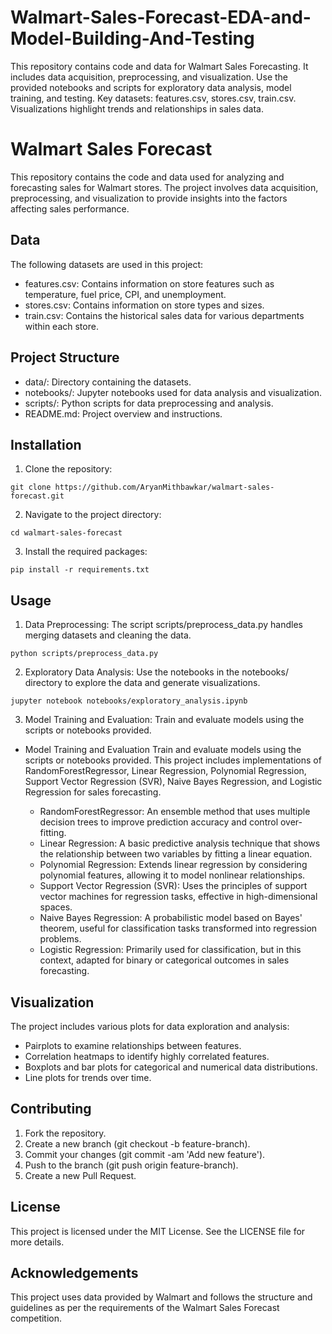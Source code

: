 # Walmart-Sales-Forecast-EDA-and-Model-Building-And-Testing
This repository contains code and data for Walmart Sales Forecasting. It includes data acquisition, preprocessing, and visualization. Use the provided notebooks and scripts for exploratory data analysis, model training, and testing. Key datasets: features.csv, stores.csv, train.csv. Visualizations highlight trends and relationships in sales data.

# Walmart Sales Forecast
This repository contains the code and data used for analyzing and forecasting sales for Walmart stores. The project involves data acquisition, preprocessing, and visualization to provide insights into the factors affecting sales performance.

## Data
The following datasets are used in this project:

+ features.csv: Contains information on store features such as temperature, fuel price, CPI, and unemployment.
+ stores.csv: Contains information on store types and sizes.
+ train.csv: Contains the historical sales data for various departments within each store.

## Project Structure
+ data/: Directory containing the datasets.
+ notebooks/: Jupyter notebooks used for data analysis and visualization.
+ scripts/: Python scripts for data preprocessing and analysis.
+ README.md: Project overview and instructions.

## Installation
1. Clone the repository:
  ```
  git clone https://github.com/AryanMithbawkar/walmart-sales-forecast.git
  ```
2. Navigate to the project directory:
```
cd walmart-sales-forecast
```
3. Install the required packages:
```
pip install -r requirements.txt
```
## Usage
1. Data Preprocessing: The script scripts/preprocess_data.py handles merging datasets and cleaning the data.
```
python scripts/preprocess_data.py
```
2. Exploratory Data Analysis: Use the notebooks in the notebooks/ directory to explore the data and generate visualizations.
```
jupyter notebook notebooks/exploratory_analysis.ipynb
```
3. Model Training and Evaluation: Train and evaluate models using the scripts or notebooks provided.
   
+ Model Training and Evaluation
  Train and evaluate models using the scripts or notebooks provided. This project includes implementations of RandomForestRegressor, Linear Regression, Polynomial Regression, Support Vector Regression (SVR), Naive Bayes Regression, and Logistic Regression for sales forecasting.
  
  - RandomForestRegressor: An ensemble method that uses multiple decision trees to improve prediction accuracy and control over-fitting.
  - Linear Regression: A basic predictive analysis technique that shows the relationship between two variables by fitting a linear equation.
  - Polynomial Regression: Extends linear regression by considering polynomial features, allowing it to model nonlinear relationships.
  - Support Vector Regression (SVR): Uses the principles of support vector machines for regression tasks, effective in high-dimensional spaces.
  - Naive Bayes Regression: A probabilistic model based on Bayes' theorem, useful for classification tasks transformed into regression problems.
  - Logistic Regression: Primarily used for classification, but in this context, adapted for binary or categorical outcomes in sales forecasting.
  
 
## Visualization
The project includes various plots for data exploration and analysis:

+ Pairplots to examine relationships between features.
+ Correlation heatmaps to identify highly correlated features.
+ Boxplots and bar plots for categorical and numerical data distributions.
+ Line plots for trends over time.

## Contributing
1. Fork the repository.
2. Create a new branch (git checkout -b feature-branch).
3. Commit your changes (git commit -am 'Add new feature').
4. Push to the branch (git push origin feature-branch).
5. Create a new Pull Request.

## License
This project is licensed under the MIT License. See the LICENSE file for more details.

## Acknowledgements
This project uses data provided by Walmart and follows the structure and guidelines as per the requirements of the Walmart Sales Forecast competition.
